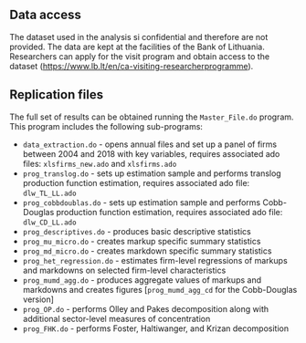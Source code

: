 
## Data access
The dataset used in the analysis si confidential and therefore are not provided.
The data are kept at the facilities of the Bank of Lithuania. Researchers can apply for the visit program and obtain access to the dataset (https://www.lb.lt/en/ca-visiting-researcherprogramme).


## Replication files
The full set of results can be obtained running the `Master_File.do` program. This program includes the following sub-programs:

* `data_extraction.do`      - opens annual files and set up a panel of firms between 2004 and 2018 with key variables, requires associated ado files: `xlsfirms_new.ado` and `xlsfirms.ado` 
* `prog_translog.do`        - sets up estimation sample and performs translog production function estimation, requires associated ado file: `dlw_TL_LL.ado`
* `prog_cobbdoublas.do`     - sets up estimation sample and performs Cobb-Douglas production function estimation, requires associated ado file: `dlw_CD_LL.ado`
* `prog_descriptives.do`    - produces basic descriptive statistics 
* `prog_mu_micro.do`        - creates markup specific summary statistics
* `prog_md_micro.do`        - creates markdown specific summary statistics
* `prog_het_regression.do`  - estimates firm-level regressions of markups and markdowns on selected firm-level characteristics
* `prog_mumd_agg.do`        - produces aggregate values of markups and markdowns and creates figures [`prog_mumd_agg_cd` for the Cobb-Douglas version]
* `prog_OP.do`              - performs Olley and Pakes decomposition along with additional sector-level measures of concentration 
* `prog_FHK.do`             - performs Foster, Haltiwanger, and Krizan decomposition







